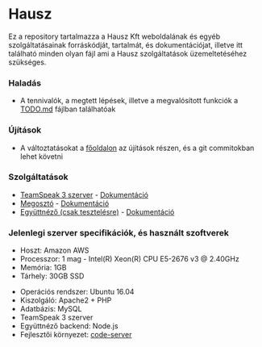 # Hausz

Ez a repository tartalmazza a Hausz Kft weboldalának és egyéb szolgáltatásainak forráskódját, tartalmát, és dokumentációjat, illetve itt található minden olyan fájl ami a Hausz szolgáltatások üzemeltetéséhez szükséges.

### Haladás

* A tennivalók, a megtett lépések, illetve a megvalósított funkciók a [TODO.md](TODO.md) fájlban találhatóak

### Újítások

* A változtatásokat a [főoldalon](https://hausz.stream/) az újítások részen, és a git commitokban lehet követni

### Szolgáltatások

* [TeamSpeak 3 szerver](https://hausz.stream/teamspeak/) - [Dokumentáció](dokumentáció/teamspeak/leírás.txt)
* [Megosztó](https://hausz.stream/uploads/) - [Dokumentáció](dokumentáció/megosztó/leírás.txt)
* [Együttnéző (csak tesztelésre)](https://hausz.stream/egyuttnezo/) - [Dokumentáció](dokumentáció/együttnéző/leírás.txt)

### Jelenlegi szerver specifikációk, és használt szoftverek

* Hoszt: Amazon AWS
* Processzor: 1 mag - Intel(R) Xeon(R) CPU E5-2676 v3 @ 2.40GHz
* Memória: 1GB
* Tárhely: 30GB SSD
> 
* Operációs rendszer: Ubuntu 16.04
* Kiszolgáló: Apache2 + PHP
* Adatbázis: MySQL
* TeamSpeak 3 szerver
* Együttnéző backend: Node.js
* Fejlesztői környezet: [code-server](https://github.com/coder/code-server)